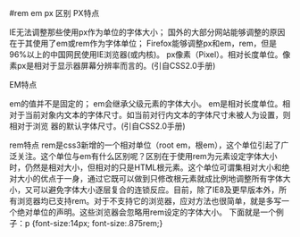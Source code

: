 #rem em px 区别
PX特点

IE无法调整那些使用px作为单位的字体大小；
国外的大部分网站能够调整的原因在于其使用了em或rem作为字体单位；
Firefox能够调整px和em，rem，但是96%以上的中国网民使用IE浏览器(或内核)。 
px像素（Pixel）。相对长度单位。像素px是相对于显示器屏幕分辨率而言的。(引自CSS2.0手册)

EM特点

em的值并不是固定的；
em会继承父级元素的字体大小。
em是相对长度单位。相对于当前对象内文本的字体尺寸。如当前对行内文本的字体尺寸未被人为设置，则相对于浏览 器的默认字体尺寸。(引自CSS2.0手册)

rem特点
rem是css3新增的一个相对单位（root em，根em），这个单位引起了广泛关注。这个单位与em有什么区别呢？区别在于使用rem为元素设定字体大小时，仍然是相对大小，但相对的只是HTML根元素。这个单位可谓集相对大小和绝对大小的优点于一身，通过它既可以做到只修改根元素就成比例地调整所有字体大小，又可以避免字体大小逐层复合的连锁反应。目前，除了IE8及更早版本外，所有浏览器均已支持rem。对于不支持它的浏览器，应对方法也很简单，就是多写一个绝对单位的声明。这些浏览器会忽略用rem设定的字体大小。
下面就是一个例子：p {font-size:14px; font-size:.875rem;}